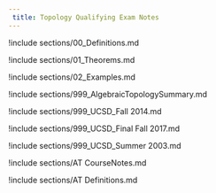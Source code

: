```yaml
---
 title: Topology Qualifying Exam Notes
---
```



!include sections/00_Definitions.md

!include sections/01_Theorems.md

!include sections/02_Examples.md

!include sections/999_AlgebraicTopologySummary.md

!include sections/999_UCSD_Fall 2014.md

!include sections/999_UCSD_Final Fall 2017.md

!include sections/999_UCSD_Summer 2003.md

!include sections/AT CourseNotes.md

!include sections/AT Definitions.md

